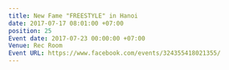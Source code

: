 ```yaml
---
title: New Fame "FREESTYLE" in Hanoi
date: 2017-07-17 08:01:00 +07:00
position: 25
Event date: 2017-07-23 00:00:00 +07:00
Venue: Rec Room
Event URL: https://www.facebook.com/events/324355418021355/
---
```


